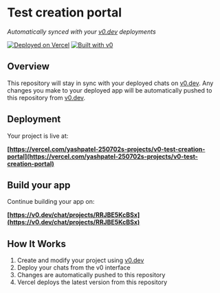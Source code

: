 # Test creation portal

*Automatically synced with your [v0.dev](https://v0.dev) deployments*

[![Deployed on Vercel](https://img.shields.io/badge/Deployed%20on-Vercel-black?style=for-the-badge&logo=vercel)](https://vercel.com/yashpatel-250702s-projects/v0-test-creation-portal)
[![Built with v0](https://img.shields.io/badge/Built%20with-v0.dev-black?style=for-the-badge)](https://v0.dev/chat/projects/RRJBE5KcBSx)

## Overview

This repository will stay in sync with your deployed chats on [v0.dev](https://v0.dev).
Any changes you make to your deployed app will be automatically pushed to this repository from [v0.dev](https://v0.dev).

## Deployment

Your project is live at:

**[https://vercel.com/yashpatel-250702s-projects/v0-test-creation-portal](https://vercel.com/yashpatel-250702s-projects/v0-test-creation-portal)**

## Build your app

Continue building your app on:

**[https://v0.dev/chat/projects/RRJBE5KcBSx](https://v0.dev/chat/projects/RRJBE5KcBSx)**

## How It Works

1. Create and modify your project using [v0.dev](https://v0.dev)
2. Deploy your chats from the v0 interface
3. Changes are automatically pushed to this repository
4. Vercel deploys the latest version from this repository
